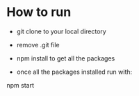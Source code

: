 # How to run

- git clone to your local directory

- remove .git file

- npm install to get all the packages

- once all the packages installed run with:

npm start




